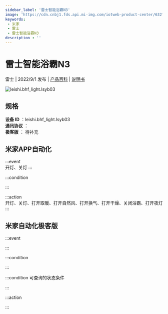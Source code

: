```yaml
---
sidebar_label: '雷士智能浴霸N3'
image: 'https://cdn.cnbj1.fds.api.mi-img.com/iotweb-product-center/632fd247903e003cdb1deba03b20b3fe_1660535304364.png?GalaxyAccessKeyId=AKVGLQWBOVIRQ3XLEW&Expires=9223372036854775807&Signature=yMyAfmYjfpqHqL7rRlkKlL8aSSM='
keywords: 
 - 米家
 - 雷士
 - 雷士智能浴霸N3
description : ''
---
```

# 雷士智能浴霸N3

雷士 | 2022/9/1 发布 | [产品百科](https://home.mi.com/webapp/content/baike/product/index.html?model=leishi.bhf_light.lsyb03/) | [说明书](https://home.mi.com/views/introduction.html?model=leishi.bhf_light.lsyb03&region=cn)

![leishi.bhf_light.lsyb03](https://cdn.cnbj1.fds.api.mi-img.com/iotweb-product-center/632fd247903e003cdb1deba03b20b3fe_1660535304364.png?GalaxyAccessKeyId=AKVGLQWBOVIRQ3XLEW&Expires=9223372036854775807&Signature=yMyAfmYjfpqHqL7rRlkKlL8aSSM=)

## 规格  
> 
**设备 ID** ：leishi.bhf_light.lsyb03  
**通讯协议** ：  
**极客版**  ： 待补充 


## 米家APP自动化  

:::event  
开灯、关灯
:::

:::condition  

:::

:::action   
开灯、关灯、打开取暖、打开自然风、打开换气、打开干燥、关闭浴霸、打开夜灯
:::

## 米家自动化极客版  

:::event  

:::

:::condition  

:::

:::condition 可查询的状态条件  

:::

:::action  

:::

        
